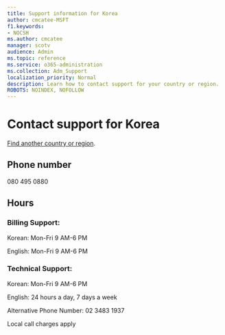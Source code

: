 ```yaml
---                                
title: Support information for Korea
author: cmcatee-MSFT
f1.keywords:
- NOCSH
ms.author: cmcatee
manager: scotv
audience: Admin
ms.topic: reference
ms.service: o365-administration
ms.collection: Adm_Support
localization_priority: Normal
description: Learn how to contact support for your country or region.
ROBOTS: NOINDEX, NOFOLLOW
---
```


# Contact support for Korea

[Find another country or region](../../business-video/get-help-support.md).

## Phone number
080 495 0880

## Hours
### Billing Support:

Korean: Mon-Fri 9 AM-6 PM

English: Mon-Fri 9 AM-6 PM

### Technical Support:

Korean: Mon-Fri 9 AM-6 PM

English: 24 hours a day, 7 days a week

Alternative Phone Number: 02 3483 1937

Local call charges apply
